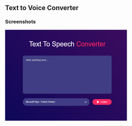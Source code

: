## Text to Voice Converter

### Screenshots

<img src="https://github.com/mustafacoban96/Javascript-beginner-projects/blob/master/TextToVoice/screenshot/1.png" width="400" height="300" /> 
